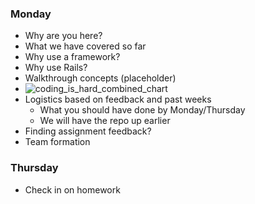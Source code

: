### Monday
- Why are you here?
- What we have covered so far
- Why use a framework?
- Why use Rails?
- Walkthrough concepts (placeholder)
- ![coding_is_hard_combined_chart](http://s3.amazonaws.com/viking_education/web_development/blog/coding_is_hard_combined_chart.png)
- Logistics based on feedback and past weeks
  - What you should have done by Monday/Thursday
  - We will have the repo up earlier
- Finding assignment feedback?
- Team formation

### Thursday
- Check in on homework
